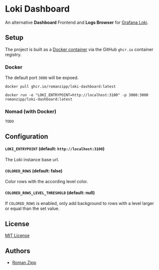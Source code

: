 # Loki Dashboard

An alternative **Dashboard** Frontend and **Logs Browser** for [Grafana Loki](https://grafana.com/oss/loki/).

## Setup

The project is built as a [Docker container](https://github.com/romanzipp/Loki-Dashboard/pkgs/container/loki-dashboard) via the GitHub `ghcr.io` container registry.

### Docker

The default port `3000` will be expoed.

```
docker pull ghcr.io/romanzipp/loki-dashboard:latest
```

```
docker run -e "LOKI_ENTRYPOINT=http://localhost:3100" -p 3000:3000 romanzipp/loki-dashboard:latest
```

### Nomad (with Docker)

```
TODO
```

## Configuration

#### `LOKI_ENTRYPOINT` (default: `http://localhost:3100`)

The Loki instance base url.

#### `COLORED_ROWS` (default: false)

Color rows with the according level color.

#### `COLORED_ROWS_LEVEL_THRESHOLD` (default: null)

If `COLORED_ROWS` is enabled, only add background to rows with a level larger or equal than the set value.

## License

[MIT License](LICENSE.md)

## Authors

- [Roman Zipp](https://romanzipp.com)

